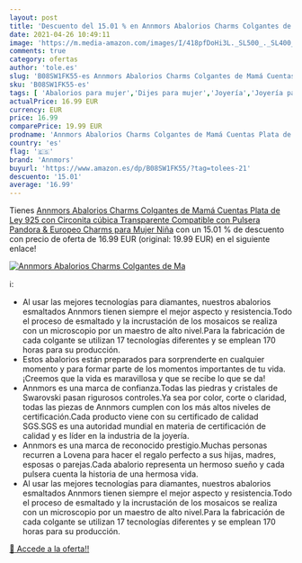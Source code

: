 ```yaml
---
layout: post
title: 'Descuento del 15.01 % en Annmors Abalorios Charms Colgantes de Ma'
date: 2021-04-26 10:49:11
image: 'https://m.media-amazon.com/images/I/418pfDoHi3L._SL500_._SL400_.jpg'
comments: true
category: ofertas
author: 'tole.es'
slug: 'B08SW1FK55-es Annmors Abalorios Charms Colgantes de Mamá Cuentas Plata...'
sku: 'B08SW1FK55-es'
tags: [ 'Abalorios para mujer','Dijes para mujer','Joyería','Joyería para mujer','annmors','de','ley','pandora','plata', ]
actualPrice: 16.99 EUR
currency: EUR
price: 16.99
comparePrice: 19.99 EUR
prodname: 'Annmors Abalorios Charms Colgantes de Mamá Cuentas Plata de Ley 925 con Circonita cúbica Transparente Compatible con Pulsera Pandora & Europeo  Charms para Mujer Niña'
country: 'es'
flag: '🇪🇸'
brand: 'Annmors'
buyurl: 'https://www.amazon.es/dp/B08SW1FK55/?tag=tolees-21'
descuento: '15.01'
average: '16.99'
---
```


Tienes [Annmors Abalorios Charms Colgantes de Mamá Cuentas Plata de Ley 925 con Circonita cúbica Transparente Compatible con Pulsera Pandora & Europeo  Charms para Mujer Niña](https://www.amazon.es/dp/B08SW1FK55/?tag=tolees-21) con un 15.01 % de descuento con precio de oferta de 16.99 EUR (original: 19.99 EUR) en el siguiente enlace!

[![Annmors Abalorios Charms Colgantes de Ma](https://m.media-amazon.com/images/I/418pfDoHi3L._SL500_._SL400_.jpg)](https://www.amazon.es/dp/B08SW1FK55/?tag=tolees-21)

ℹ️:

- Al usar las mejores tecnologías para diamantes, nuestros abalorios esmaltados Annmors tienen siempre el mejor aspecto y resistencia.Todo el proceso de esmaltado y la incrustación de los mosaicos se realiza con un microscopio por un maestro de alto nivel.Para la fabricación de cada colgante se utilizan 17 tecnologías diferentes y se emplean 170 horas para su producción.
- Estos abalorios están preparados para sorprenderte en cualquier momento y para formar parte de los momentos importantes de tu vida.¡Creemos que la vida es maravillosa y que se recibe lo que se da!
- Annmors es una marca de confianza.Todas las piedras y cristales de Swarovski pasan rigurosos controles.Ya sea por color, corte o claridad, todas las piezas de Annmors cumplen con los más altos niveles de certificación.Cada producto viene con su certificado de calidad SGS.SGS es una autoridad mundial en materia de certificación de calidad y es líder en la industria de la joyería.
- Annmors es una marca de reconocido prestigio.Muchas personas recurren a Lovena para hacer el regalo perfecto a sus hijas, madres, esposas o parejas.Cada abalorio representa un hermoso sueño y cada pulsera cuenta la historia de una hermosa vida.
- Al usar las mejores tecnologías para diamantes, nuestros abalorios esmaltados Annmors tienen siempre el mejor aspecto y resistencia.Todo el proceso de esmaltado y la incrustación de los mosaicos se realiza con un microscopio por un maestro de alto nivel.Para la fabricación de cada colgante se utilizan 17 tecnologías diferentes y se emplean 170 horas para su producción.

[🛒 Accede a la oferta!!](https://www.amazon.es/dp/B08SW1FK55/?tag=tolees-21)

